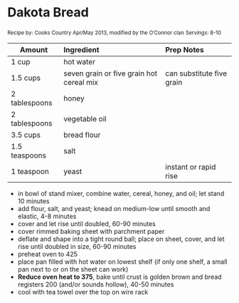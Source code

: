 # Dakota Bread

<small>Recipe by: Cooks Country Apr/May 2013, modified by the O’Connor clan</small>
<small>Servings: 8-10</small>

| Amount        | Ingredient                               | Prep Notes                |
| ------------- | :--------------------------------------- | :------------------------ |
| 1 cup         | hot water                                |                           |
| 1.5 cups      | seven grain or five grain hot cereal mix | can substitute five grain |
| 2 tablespoons | honey                                    |                           |
| 2 tablespoons | vegetable oil                            |                           |
| 3.5 cups      | bread flour                              |                           |
| 1.5 teaspoons | salt                                     |                           |
| 1 teaspoon    | yeast                                    | instant or rapid rise     |

- in bowl of stand mixer, combine water, cereal, honey, and oil; let stand 10 minutes
- add flour, salt, and yeast; knead on medium-low until smooth and elastic, 4-8 minutes
- cover and let rise until doubled, 60-90 minutes
- cover rimmed baking sheet with parchment paper
- deflate and shape into a tight round ball; place on sheet, cover, and let rise until doubled in size, 60-90 minutes
- preheat oven to 425
- place pan filled with hot water on lowest shelf (if only one shelf, a small pan next to or on the sheet can work)
- **Reduce oven heat to 375**, bake until crust is golden brown and bread registers 200 (and/or sounds hollow), 40-50 minutes
- cool with tea towel over the top on wire rack

<!-- Tags:
- bread
- vegetarian
- fiber
-->